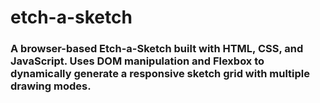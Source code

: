 # etch-a-sketch

### A browser-based Etch-a-Sketch built with HTML, CSS, and JavaScript. Uses DOM manipulation and Flexbox to dynamically generate a responsive sketch grid with multiple drawing modes.



